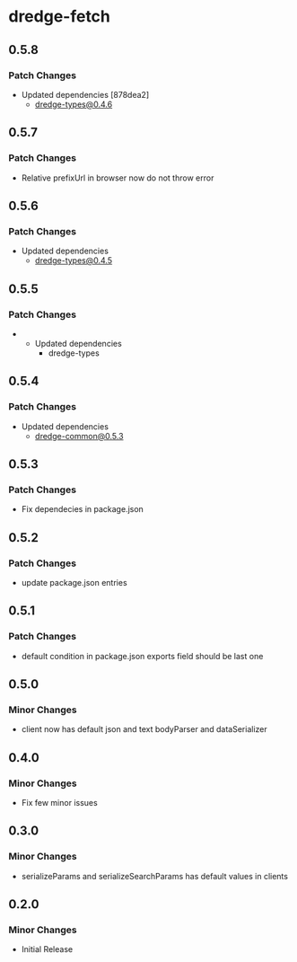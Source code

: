 # dredge-fetch

## 0.5.8

### Patch Changes

- Updated dependencies [878dea2]
  - dredge-types@0.4.6

## 0.5.7

### Patch Changes

- Relative prefixUrl in browser now do not throw error

## 0.5.6

### Patch Changes

- Updated dependencies
  - dredge-types@0.4.5

## 0.5.5

### Patch Changes

- - Updated dependencies
    - dredge-types

## 0.5.4

### Patch Changes

- Updated dependencies
  - dredge-common@0.5.3

## 0.5.3

### Patch Changes

- Fix dependecies in package.json

## 0.5.2

### Patch Changes

- update package.json entries

## 0.5.1

### Patch Changes

- default condition in package.json exports field should be last one

## 0.5.0

### Minor Changes

- client now has default json and text bodyParser and dataSerializer

## 0.4.0

### Minor Changes

- Fix few minor issues

## 0.3.0

### Minor Changes

- serializeParams and serializeSearchParams has default values in clients

## 0.2.0

### Minor Changes

- Initial Release
